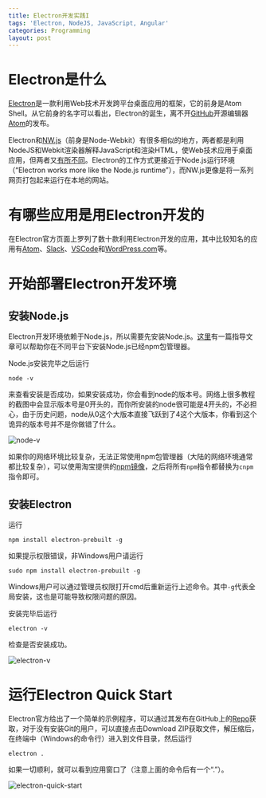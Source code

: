 ```yaml
---
title: Electron开发实践I
tags: 'Electron, NodeJS, JavaScript, Angular'
categories: Programming
layout: post
---
```

# Electron是什么

[Electron](http://electron.atom.io/)是一款利用Web技术开发跨平台桌面应用的框架，它的前身是Atom Shell。从它前身的名字可以看出，Electron的诞生，离不开[GitHub](https://github.com/)开源编辑器[Atom](https://atom.io/)的发布。

Electron和[NW.js](http://nwjs.io/)（前身是Node-Webkit）有很多相似的地方，两者都是利用NodeJS和Webkit渲染器解释JavaScript和渲染HTML，使Web技术应用于桌面应用，但两者又[有所不同](http://electron.atom.io/docs/v0.36.0/development/atom-shell-vs-node-webkit/)。Electron的工作方式更接近于Node.js运行环境（“Electron works more like the Node.js runtime”），而NW.js更像是将一系列网页打包起来运行在本地的网站。

# 有哪些应用是用Electron开发的

在Electron官方页面上罗列了数十款利用Electron开发的应用，其中比较知名的应用有[Atom](https://atom.io/)、[Slack](https://slack.com/)、[VSCode](https://code.visualstudio.com/)和[WordPress.com](https://desktop.wordpress.com/)等。

# 开始部署Electron开发环境

## 安装Node.js

Electron开发环境依赖于Node.js，所以需要先安装Node.js。[这里](https://docs.npmjs.com/getting-started/installing-node)有一篇指导文章可以帮助你在不同平台下安装Node.js已经npm包管理器。

Node.js安装完毕之后运行

    node -v
     
来查看安装是否成功，如果安装成功，你会看到node的版本号。网络上很多教程的截图中会显示版本号是0开头的，而你所安装的node很可能是4开头的，不必担心，由于历史问题，node从0这个大版本直接飞跃到了4这个大版本，你看到这个诡异的版本号并不是你做错了什么。

![node-v](https://dn-sneezry.qbox.me/JekyllWriter/node-v.png)

如果你的网络环境比较复杂，无法正常使用npm包管理器（大陆的网络环境通常都比较复杂），可以使用淘宝提供的[npm镜像](http://npm.taobao.org/)，之后将所有`npm`指令都替换为`cnpm`指令即可。

## 安装Electron

运行

    npm install electron-prebuilt -g
     
如果提示权限错误，非Windows用户请运行

    sudo npm install electron-prebuilt -g
    
Windows用户可以通过管理员权限打开cmd后重新运行上述命令。其中`-g`代表全局安装，这也是可能导致权限问题的原因。

安装完毕后运行

    electron -v
    
检查是否安装成功。

![electron-v](https://dn-sneezry.qbox.me/JekyllWriter/electron-v.png)

# 运行Electron Quick Start

Electron官方给出了一个简单的示例程序，可以通过其发布在GitHub上的[Repo](https://github.com/atom/electron-quick-start)获取，对于没有安装Git的用户，可以直接点击Download ZIP获取文件，解压缩后，在终端中（Windows的命令行）进入到文件目录，然后运行

    electron .
    
如果一切顺利，就可以看到应用窗口了（注意上面的命令后有一个“.”）。

![electron-quick-start](https://dn-sneezry.qbox.me/JekyllWriter/electron-quick-start.png)
